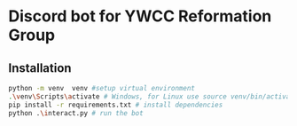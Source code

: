 # Discord bot for YWCC Reformation Group

## Installation

```bash
python -m venv  venv #setup virtual environment
.\venv\Scripts\activate # Windows, for Linux use source venv/bin/activate
pip install -r requirements.txt # install dependencies
python .\interact.py # run the bot
```
